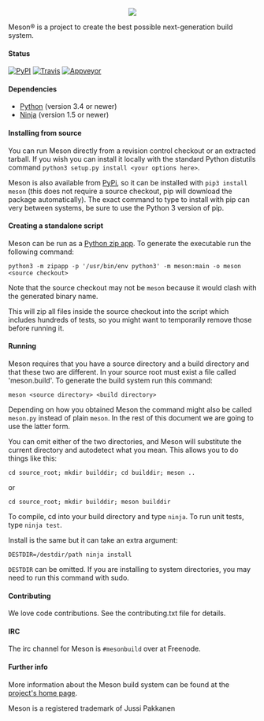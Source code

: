 <p align="center">
<img src="http://mesonbuild.com/meson_logo.png">
</p>
Meson® is a project to create the best possible next-generation
build system.

#### Status

[![PyPI](https://img.shields.io/pypi/v/meson.svg)](https://pypi.python.org/pypi/meson)
[![Travis](https://travis-ci.org/mesonbuild/meson.svg?branch=master)](https://travis-ci.org/mesonbuild/meson)
[![Appveyor](https://ci.appveyor.com/api/projects/status/l5c8v71ninew2i3p?svg=true)](https://ci.appveyor.com/project/jpakkane/meson)

#### Dependencies

 - [Python](http://python.org) (version 3.4 or newer)
 - [Ninja](https://ninja-build.org) (version 1.5 or newer)

#### Installing from source

You can run Meson directly from a revision control checkout or an
extracted tarball. If you wish you can install it locally with the
standard Python distutils command `python3 setup.py install <your
options here>`.

Meson is also available from
[PyPi](https://pypi.python.org/pypi/meson), so it can be installed
with `pip3 install meson` (this does not require a source checkout,
pip will download the package automatically). The exact command to
type to install with pip can very between systems, be sure to use the
Python 3 version of pip.

#### Creating a standalone script

Meson can be run as a [Python zip
app](https://docs.python.org/3/library/zipapp.html). To generate the
executable run the following command:

    python3 -m zipapp -p '/usr/bin/env python3' -m meson:main -o meson <source checkout>

Note that the source checkout may not be `meson` because it would
clash with the generated binary name.

This will zip all files inside the source checkout into the script
which includes hundreds of tests, so you might want to temporarily
remove those before running it.

#### Running

Meson requires that you have a source directory and a build directory
and that these two are different. In your source root must exist a file
called 'meson.build'. To generate the build system run this command:

`meson <source directory> <build directory>`

Depending on how you obtained Meson the command might also be called
`meson.py` instead of plain `meson`. In the rest of this document we
are going to use the latter form.

You can omit either of the two directories, and Meson will substitute
the current directory and autodetect what you mean. This allows you to
do things like this:

`cd source_root; mkdir builddir; cd builddir; meson ..`

or

`cd source_root; mkdir builddir; meson builddir`

To compile, cd into your build directory and type `ninja`. To run unit
tests, type `ninja test`.

Install is the same but it can take an extra argument:

`DESTDIR=/destdir/path ninja install`

`DESTDIR` can be omitted. If you are installing to system directories,
you may need to run this command with sudo.


#### Contributing

We love code contributions. See the contributing.txt file for
details.


#### IRC

The irc channel for Meson is `#mesonbuild` over at Freenode.


#### Further info

More information about the Meson build system can be found at the
[project's home page](http://mesonbuild.com).

Meson is a registered trademark of Jussi Pakkanen
